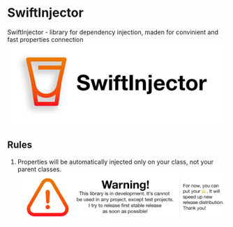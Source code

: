 # SwiftInjector
SwiftInjector - library for dependency injection, maden for convinient and fast properties connection
![alt text](header.png)
## Rules
1. Properties will be automatically injected only on your class, not your parent classes.
![alt text](footer.png)
